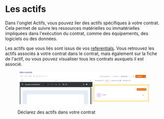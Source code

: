 # Les actifs

Dans l'onglet Actifs, vous pouvez lier des actifs spécifiques à votre contrat. Cela permet de suivre les ressources matérielles ou immatérielles impliquées dans l'exécution du contrat, comme des équipements, des logiciels ou des données.

Les actifs que vous liés sont issus de vos [referentials](../cartography/referentials/ "mention"). Vous retrouvez les actifs associés à votre contrat dans le contrat, mais également sur la fiche de l'actif, ou vous pouvez visualiser tous les contrats auxquels il est associé.

<figure><img src="../../.gitbook/assets/image (329).png" alt=""><figcaption><p>Déclarez des actifs dans votre contrat</p></figcaption></figure>
